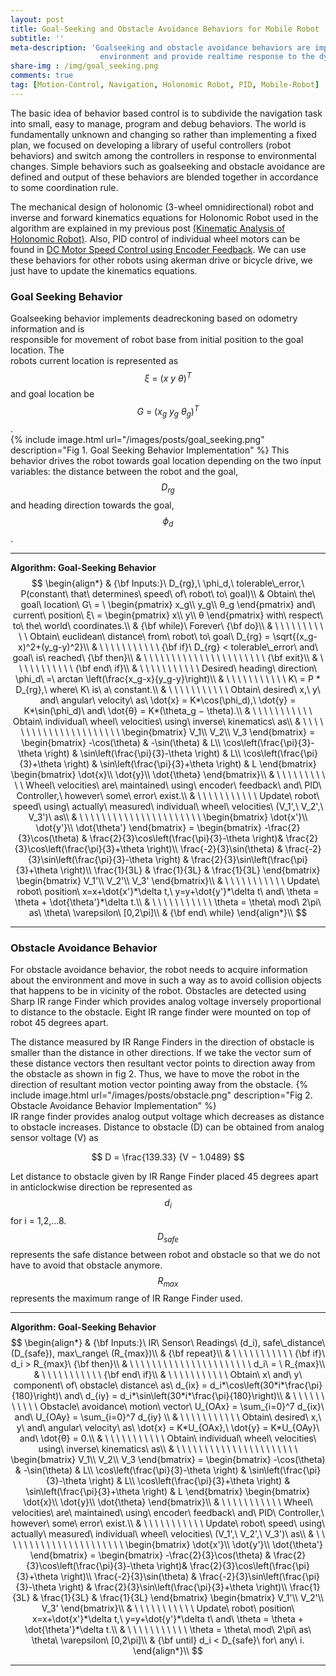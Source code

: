 ```yaml
---
layout: post
title: Goal-Seeking and Obstacle Avoidance Behaviors for Mobile Robot
subtitle: ''
meta-description: 'Goal­seeking and obstacle avoidance behaviors are implemented for 						holonomic robot so that it can react to  the changing 
					environment and provide real­time response to the dynamic environment.'
share-img : /img/goal_seeking.png
comments: true
tag: [Motion-Control, Navigation, Holonomic Robot, PID, Mobile-Robot]
---
```

The basic idea of behavior based control is to subdivide the navigation task into small, 
easy to manage, program and debug behaviors. The world is fundamentally unknown and 
changing so rather than implementing a fixed plan, we focused on developing a library of 
useful controllers (robot behaviors) and switch among the controllers in response to 
environmental changes. Simple behaviors such as goal­seeking and obstacle avoidance are 
defined and output of these behaviors are blended together in accordance to some 
coordination rule.

The mechanical design of holonomic (3-wheel omnidirectional) robot and inverse and forward kinematics equations for Holonomic Robot used in the algorithm are explained in my previous post [(Kinematic Analysis of Holonomic Robot)](/blog/kinematic-analysis-of-holonomic-robot/). Also, PID control of individual wheel motors can be found in [DC Motor Speed Control using Encoder Feedback](/blog/dc-motor-speed-control/). We can use these behaviors for other robots using akerman drive or bicycle drive, we just have to update the kinematics equations.

### Goal Seeking Behavior ###
Goal­seeking behavior implements dead­reckoning based on odometry information and is  
responsible for movement of robot base from initial position to the goal location. The  
robots current location is represented as $$ ξ\ =\ (​x\ y\ θ)^T​ $$  and goal location be $$ G\ =\ (​x_g\ ​y_g\ θ_g)^T $$​.  
{% include image.html url="/images/posts/goal_seeking.png" description="Fig 1. Goal Seeking Behavior Implementation" %} 
This behavior drives the robot towards goal location depending on the two input variables: the distance between the robot and the goal, $$ ​D_{rg} $$ and heading direction towards the goal, $$ \phi_d $$. 

---
**Algorithm: Goal-Seeking Behavior**
$$
\begin{align*}
& {\bf Inputs:}\ D_{rg},\ \phi_d,\ tolerable\_error,\ P(constant\ that\ determines\ speed\ of\ robot\ to\ goal)\\
& Obtain\ the\ goal\ location\ G\ = \
		\begin{pmatrix}
        	x_g\\
        	y_g\\
			θ_g
		\end{pmatrix}
	and\ current\ position\ ξ\ = 
		\begin{pmatrix}
        	x\\
        	y\\
			θ
			\end{pmatrix} 
	with\ respect\ to\ the\ world\ coordinates.\\
& {\bf while}\ Forever\ {\bf do}\\
& \ \ \ \ \ \ \ \ \ \ \
Obtain\ euclidean\ distance\ from\ robot\ to\ goal\ D_{rg} = \sqrt{(x_g-x)^2+(y_g-y)^2}\\
& \ \ \ \ \ \ \ \ \ \ \
{\bf if}\ D_{rg} < tolerable\_error\ and\ goal\ is\ reached\ {\bf then}\\
& \ \ \ \ \ \ \ \ \ \ \ \ \ \ \ \ \ \ \ \ \ \ {\bf exit}\\
& \ \ \ \ \ \ \ \ \ \ \ {\bf end\ if}\\
& \ \ \ \ \ \ \ \ \ \ \
Desired\ heading\ direction\ \phi_d\ =\ arctan \left(\frac{x_g-x}{y_g-y}\right)\\
& \ \ \ \ \ \ \ \ \ \ \
K\ = P * D_{rg},\ where\ K\ is\ a\ constant.\\
& \ \ \ \ \ \ \ \ \ \ \
Obtain\ desired\ x,\ y\ and\ angular\ velocity\ as\ \dot{x} = K*\cos(\phi_d),\ \dot{y} = K*\sin(\phi_d)\ and\ \dot{θ} = K*(\theta_g − \theta).\\
& \ \ \ \ \ \ \ \ \ \ \
Obtain\ individual\ wheel\ velocities\ using\ inverse\ kinematics\ as\\
& \ \ \ \ \ \ \ \ \ \ \ \ \ \ \ \ \ \ \ \ \ \ 	
	\begin{bmatrix}
        V_1\\
        V_2\\
		V_3
	\end{bmatrix}
	=
	\begin{bmatrix}
        -\cos(\theta) & -\sin(\theta) & L\\
        \cos\left(\frac{\pi}{3}-\theta \right) & \sin\left(\frac{\pi}{3}-\theta \right) & L\\
		\cos\left(\frac{\pi}{3}+\theta \right) & \sin\left(\frac{\pi}{3}+\theta \right) & L
	\end{bmatrix}
	\begin{bmatrix}
        \dot{x}\\
        \dot{y}\\
		\dot{\theta}
	\end{bmatrix}\\
& \ \ \ \ \ \ \ \ \ \ \
Wheel\ velocities\ are\ maintained\ using\ encoder\ feedback\ and\ PID\ Controller,\ however\ some\ error\ exist.\\
& \ \ \ \ \ \ \ \ \ \ \
Update\ robot\ speed\ using\ actually\ measured\ individual\ wheel\ velocities\ (V_1',\ V_2',\ V_3')\ as\\
& \ \ \ \ \ \ \ \ \ \ \ \ \ \ \ \ \ \ \ \ \ \ 
	\begin{bmatrix}
        \dot{x'}\\
        \dot{y'}\\
		\dot{\theta'}
	\end{bmatrix}
	=
	\begin{bmatrix}
        -\frac{2}{3}\cos(\theta) & \frac{2}{3}\cos\left(\frac{\pi}{3}-\theta \right)& \frac{2}{3}\cos\left(\frac{\pi}{3}+\theta \right)\\
         \frac{-2}{3}\sin(\theta) & \frac{-2}{3}\sin\left(\frac{\pi}{3}-\theta \right) & \frac{2}{3}\sin\left(\frac{\pi}{3}+\theta \right)\\
		 \frac{1}{3L} & \frac{1}{3L} & \frac{1}{3L}
	\end{bmatrix}
	\begin{bmatrix}
        V_1'\\
        V_2'\\
		V_3'
	\end{bmatrix}\\
& \ \ \ \ \ \ \ \ \ \ \
Update\ robot\ position\ x=x+\dot{x'}*\delta t,\ y=y+\dot{y'}*\delta t\ and\ \theta = \theta + \dot{\theta'}*\delta t.\\
& \ \ \ \ \ \ \ \ \ \ \
\theta = \theta\ mod\ 2\pi\ as\ \theta\ \varepsilon\ [0,2\pi]\\
& {\bf end\ while}
\end{align*}\\
$$

---

### Obstacle Avoidance Behavior ###
For obstacle avoidance behavior, the robot needs to acquire information about the 
environment and move in such a way as to avoid collision objects that happens to be in 
vicinity of the robot. Obstacles are detected using Sharp IR range Finder which provides 
analog voltage inversely proportional to distance to the obstacle. Eight IR range finder were mounted on top of robot 45 degrees apart.

The distance measured by IR Range Finders in the direction of obstacle is smaller than the distance in other directions. If we take the vector sum of these distance vectors then resultant vector points to direction away from the obstacle as shown in fig 2. Thus, we have to move the robot in the direction of resultant motion vector pointing away from the obstacle.
{% include image.html url="/images/posts/obstacle.png" description="Fig 2. Obstacle Avoidance Behavior Implementation" %}  
IR range finder provides analog output voltage which decreases as distance to obstacle 
increases. Distance to obstacle (D) can be obtained from 
analog sensor voltage (V) as 

$$ D = \frac{139.33} {V − 1.0489} $$

Let distance to obstacle given by IR Range Finder placed 45 degrees apart in anticlockwise direction be represented as $$ d_i $$ for i = 1,2,...8. $$ D_{safe} $$ represents the safe distance between robot and obstacle so that we do not have to avoid that obstacle anymore. $$ R_{max} $$ represents the maximum range of IR Range Finder used.

---
**Algorithm: Goal-Seeking Behavior**
$$
\begin{align*}
& {\bf Inputs:}\ IR\ Sensor\ Readings\ (d_i), safe\_distance\ (D_{safe}), max\_range\ (R_{max})\\
& {\bf repeat}\\
& \ \ \ \ \ \ \ \ \ \ \
{\bf if}\ d_i > R_{max}\ {\bf then}\\
& \ \ \ \ \ \ \ \ \ \ \ \ \ \ \ \ \ \ \ \ \ \ d_i\ = \ R_{max}\\
& \ \ \ \ \ \ \ \ \ \ \ {\bf end\ if}\\
& \ \ \ \ \ \ \ \ \ \ \
Obtain\ x\ and\ y\ component\ of\ obstacle\ distance\ as\ d_{ix} = d_i*\cos\left(30*i*\frac{\pi}{180}\right)\ and\ d_{iy} =  d_i*\sin\left(30*i*\frac{\pi}{180}\right)\\
& \ \ \ \ \ \ \ \ \ \ \
Obstacle\ avoidance\ motion\ vector\ U_{OAx} = \sum_{i=0}^7 d_{ix}\ and\ U_{OAy} = \sum_{i=0}^7 d_{iy} \\
& \ \ \ \ \ \ \ \ \ \ \
Obtain\ desired\ x,\ y\ and\ angular\ velocity\ as\ \dot{x} = K*U_{OAx},\ \dot{y} = K*U_{OAy}\ and\ \dot{θ} = 0.\\
& \ \ \ \ \ \ \ \ \ \ \
Obtain\ individual\ wheel\ velocities\ using\ inverse\ kinematics\ as\\
& \ \ \ \ \ \ \ \ \ \ \ \ \ \ \ \ \ \ \ \ \ \ 	
	\begin{bmatrix}
        V_1\\
        V_2\\
		V_3
	\end{bmatrix}
	=
	\begin{bmatrix}
        -\cos(\theta) & -\sin(\theta) & L\\
        \cos\left(\frac{\pi}{3}-\theta \right) & \sin\left(\frac{\pi}{3}-\theta \right) & L\\
		\cos\left(\frac{\pi}{3}+\theta \right) & \sin\left(\frac{\pi}{3}+\theta \right) & L
	\end{bmatrix}
	\begin{bmatrix}
        \dot{x}\\
        \dot{y}\\
		\dot{\theta}
	\end{bmatrix}\\
& \ \ \ \ \ \ \ \ \ \ \
Wheel\ velocities\ are\ maintained\ using\ encoder\ feedback\ and\ PID\ Controller,\ however\ some\ error\ exist.\\
& \ \ \ \ \ \ \ \ \ \ \
Update\ robot\ speed\ using\ actually\ measured\ individual\ wheel\ velocities\ (V_1',\ V_2',\ V_3')\ as\\
& \ \ \ \ \ \ \ \ \ \ \ \ \ \ \ \ \ \ \ \ \ \ 
	\begin{bmatrix}
        \dot{x'}\\
        \dot{y'}\\
		\dot{\theta'}
	\end{bmatrix}
	=
	\begin{bmatrix}
        -\frac{2}{3}\cos(\theta) & \frac{2}{3}\cos\left(\frac{\pi}{3}-\theta \right)& \frac{2}{3}\cos\left(\frac{\pi}{3}+\theta \right)\\
         \frac{-2}{3}\sin(\theta) & \frac{-2}{3}\sin\left(\frac{\pi}{3}-\theta \right) & \frac{2}{3}\sin\left(\frac{\pi}{3}+\theta \right)\\
		 \frac{1}{3L} & \frac{1}{3L} & \frac{1}{3L}
	\end{bmatrix}
	\begin{bmatrix}
        V_1'\\
        V_2'\\
		V_3'
	\end{bmatrix}\\
& \ \ \ \ \ \ \ \ \ \ \
Update\ robot\ position\ x=x+\dot{x'}*\delta t,\ y=y+\dot{y'}*\delta t\ and\ \theta = \theta + \dot{\theta'}*\delta t.\\
& \ \ \ \ \ \ \ \ \ \ \
\theta = \theta\ mod\ 2\pi\ as\ \theta\ \varepsilon\ [0,2\pi]\\
& {\bf until} d_i < D_{safe}\ for\ any\ i. 
\end{align*}\\
$$

---


